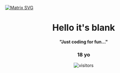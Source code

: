   [![Matrix SVG](https://raw.githubusercontent.com/rodrigograca31/rodrigograca31/master/matrix.svg)](https://www.youtube.com/watch?v=SDkAGkd4NLc) 
<p>
  <h1 align="center"><b>Hello it's blank</b></h1>
  <h4 align="center"><b>"Just coding for fun..."</b></h4>
</p>

<p>
  <h3 align="center">18 yo</h3>
</p>

<p align="center">
    <img align="center" alt="visitors" src="https://gpvc.arturio.dev/blaannk" />
</p>

<!--[website]: -->
[twitter]: https://twitter.com/sumanth_98?s=09
